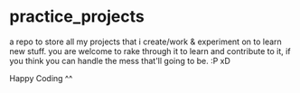 # practice_projects

a repo to store all my projects that i create/work & experiment on to learn new stuff. you are welcome to rake through it to learn and contribute to it, if you think you can handle the mess that'll going to be. :P xD

Happy Coding ^^
